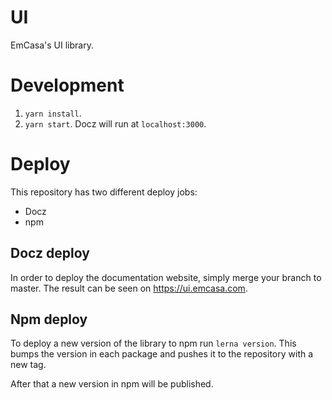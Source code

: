 # UI

EmCasa's UI library.

# Development

1. `yarn install`.
1. `yarn start`. Docz will run at `localhost:3000`.

# Deploy

This repository has two different deploy jobs:

- Docz
- npm

## Docz deploy

In order to deploy the documentation website, simply merge your branch to master. The result can be seen on https://ui.emcasa.com.

## Npm deploy

To deploy a new version of the library to npm run `lerna version`.
This bumps the version in each package and pushes it to the repository with a new tag.

After that a new version in npm will be published.
